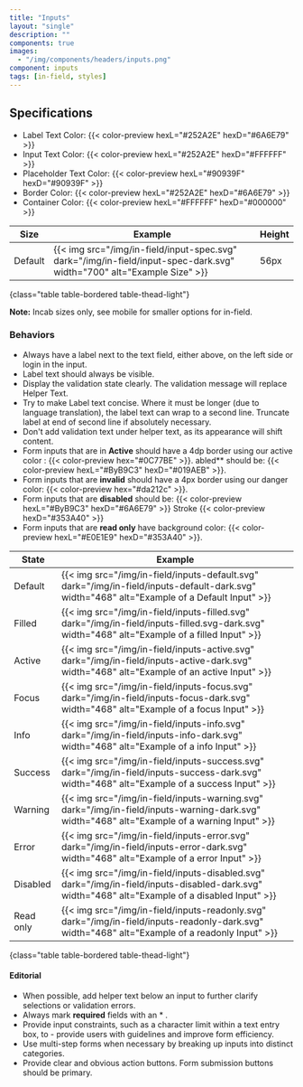 ```yaml
---
title: "Inputs"
layout: "single"
description: ""
components: true
images:
  - "/img/components/headers/inputs.png"
component: inputs
tags: [in-field, styles]
---
```


## Specifications

- Label Text Color: {{< color-preview hexL="#252A2E" hexD="#6A6E79" >}}
- Input Text Color: {{< color-preview hexL="#252A2E" hexD="#FFFFFF" >}}
- Placeholder Text Color: {{< color-preview hexL="#90939F" hexD="#90939F" >}}
- Border Color: {{< color-preview hexL="#252A2E" hexD="#6A6E79" >}}
- Container Color: {{< color-preview hexL="#FFFFFF" hexD="#000000" >}}

<!-- prettier-ignore-start -->
| Size  | Example                                                                                           | Height |
| ------ | ------------------------------------------------------------------------------------------------- |--------|
| Default  | {{< img src="/img/in-field/input-spec.svg" dark="/img/in-field/input-spec-dark.svg" width="700" alt="Example Size" >}}   | 56px   |
{class="table table-bordered table-thead-light"}
<!-- prettier-ignore-end -->

**Note:** Incab sizes only, see mobile for smaller options for in-field.

### Behaviors

- Always have a label next to the text field, either above, on the left side or login in the input.
- Label text should always be visible.
- Display the validation state clearly. The validation message will replace Helper Text.
- Try to make Label text concise. Where it must be longer (due to language translation), the label text can wrap to a second line. Truncate label at end of second line if absolutely necessary.
- Don't add validation text under helper text, as its appearance will shift content.
- Form inputs that are in **Active** should have a 4dp border using our active color : {{< color-preview hex="#0C77BE" >}}. abled\*\* should be: {{< color-preview hexL="#ByB9C3" hexD="#019AEB" >}}.
- Form inputs that are **invalid** should have a 4px border using our danger color: {{< color-preview hex="#da212c" >}}.
- Form inputs that are **disabled** should be: {{< color-preview hexL="#ByB9C3" hexD="#6A6E79" >}} Stroke {{< color-preview hexD="#353A40" >}}
- Form inputs that are **read only** have background color: {{< color-preview hexL="#E0E1E9" hexD="#353A40" >}}.

<!-- prettier-ignore-start -->
| State     | Example                                                                                                                                         |
| --------- | ----------------------------------------------------------------------------------------------------------------------------------------------- |
| Default   | {{< img src="/img/in-field/inputs-default.svg" dark="/img/in-field/inputs-default-dark.svg" width="468" alt="Example of a Default Input" >}}    |
| Filled    | {{< img src="/img/in-field/inputs-filled.svg" dark="/img/in-field/inputs-filled.svg-dark.svg" width="468" alt="Example of a filled Input" >}}   |
| Active    | {{< img src="/img/in-field/inputs-active.svg" dark="/img/in-field/inputs-active-dark.svg" width="468" alt="Example of an active Input" >}}      |
| Focus     | {{< img src="/img/in-field/inputs-focus.svg" dark="/img/in-field/inputs-focus-dark.svg" width="468" alt="Example of a focus Input" >}}          |
| Info      | {{< img src="/img/in-field/inputs-info.svg" dark="/img/in-field/inputs-info-dark.svg" width="468" alt="Example of a info Input" >}}             |
| Success   | {{< img src="/img/in-field/inputs-success.svg" dark="/img/in-field/inputs-success-dark.svg" width="468" alt="Example of a success Input" >}}    |
| Warning   | {{< img src="/img/in-field/inputs-warning.svg" dark="/img/in-field/inputs-warning-dark.svg" width="468" alt="Example of a warning Input" >}}    |
| Error     | {{< img src="/img/in-field/inputs-error.svg" dark="/img/in-field/inputs-error-dark.svg" width="468" alt="Example of a error Input" >}}          |
| Disabled  | {{< img src="/img/in-field/inputs-disabled.svg" dark="/img/in-field/inputs-disabled-dark.svg" width="468" alt="Example of a disabled Input" >}} |
| Read only | {{< img src="/img/in-field/inputs-readonly.svg" dark="/img/in-field/inputs-readonly-dark.svg" width="468" alt="Example of a readonly Input" >}} |
{class="table table-bordered table-thead-light"}
<!-- prettier-ignore-end -->

#### Editorial

- When possible, add helper text below an input to further clarify selections or validation errors.
- Always mark **required** fields with an \* .
- Provide input constraints, such as a character limit within a text entry box, to - provide users with guidelines and improve form efficiency.
- Use multi-step forms when necessary by breaking up inputs into distinct categories.
- Provide clear and obvious action buttons. Form submission buttons should be primary.
